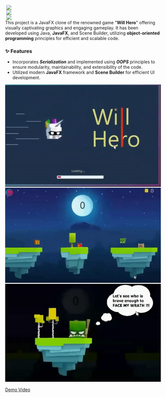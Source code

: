 <img align="right" src="https://github.com/preraksemwal/Will_Hero/assets/77500750/b175044d-24d8-4a54-9cf8-232beaae8cb3" width="500">
<img align="right" src="https://github.com/preraksemwal/Will_Hero/assets/77500750/40591b39-a2aa-42fb-a364-83b9b9ba515b" width="500" >
<img align="right" src="https://github.com/preraksemwal/Will_Hero/assets/77500750/1ef968ac-a087-4b8b-a23b-78680b0e558b" width="500">

This project is a JavaFX clone of the renowned game "**Will Hero**" offering visually captivating graphics and engaging gameplay. It has been developed using Java, **JavaFX**, and Scene Builder, utilizing **object-oriented programming** principles for efficient and scalable code.

### :sparkles: Features

- Incorporates **_Serialization_** and implemented using **_OOPS_** principles to ensure modularity, maintainability, and extensibility of the code.<br/>
- Utilized modern **JavaFX** framework and **Scene Builder** for efficient UI development.<br/>

![gif1](assets/gif1.gif)
![gif2](assets/gif3.gif)
![gif3](assets/gif2.gif)

[Demo Video](https://youtu.be/DGKwRpVyZYY)  <br/>
